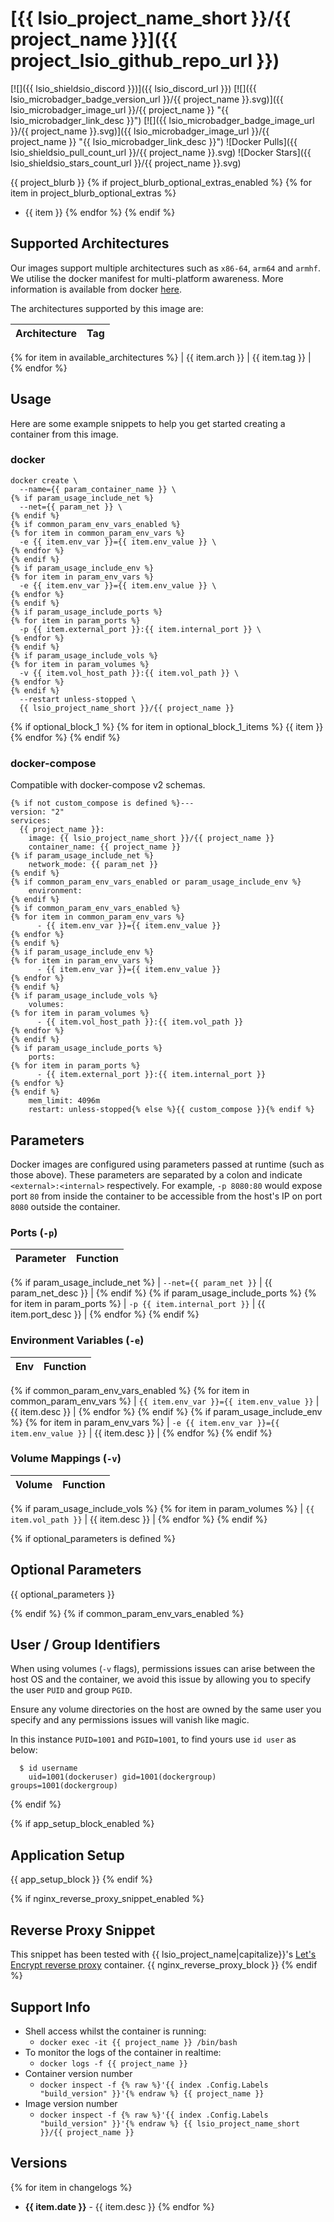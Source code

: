 # [{{ lsio_project_name_short }}/{{ project_name }}]({{ project_lsio_github_repo_url }})
[![]({{ lsio_shieldsio_discord }})]({{ lsio_discord_url }})
[![]({{ lsio_microbadger_badge_version_url }}/{{ project_name }}.svg)]({{ lsio_microbadger_image_url }}/{{ project_name }} "{{ lsio_microbadger_link_desc }}")
[![]({{ lsio_microbadger_badge_image_url }}/{{ project_name }}.svg)]({{ lsio_microbadger_image_url }}/{{ project_name }} "{{ lsio_microbadger_link_desc }}")
![Docker Pulls]({{ lsio_shieldsio_pull_count_url }}/{{ project_name }}.svg)
![Docker Stars]({{ lsio_shieldsio_stars_count_url }}/{{ project_name }}.svg)

{{ project_blurb }}
{% if project_blurb_optional_extras_enabled %}
{% for item in project_blurb_optional_extras %}
* {{ item }}
{% endfor %}
{% endif %}

## Supported Architectures

Our images support multiple architectures such as `x86-64`, `arm64` and `armhf`. We utilise the docker manifest for multi-platform awareness. More information is available from docker [here](https://github.com/docker/distribution/blob/master/docs/spec/manifest-v2-2.md#manifest-list). 

The architectures supported by this image are:

| Architecture | Tag |
| :----: | --- |
{% for item in available_architectures %}
| {{ item.arch }} | {{ item.tag }} |
{% endfor %}

## Usage

Here are some example snippets to help you get started creating a container from this image.

### docker

```
docker create \
  --name={{ param_container_name }} \
{% if param_usage_include_net %}
  --net={{ param_net }} \
{% endif %}
{% if common_param_env_vars_enabled %}
{% for item in common_param_env_vars %}
  -e {{ item.env_var }}={{ item.env_value }} \
{% endfor %}
{% endif %}
{% if param_usage_include_env %}
{% for item in param_env_vars %}
  -e {{ item.env_var }}={{ item.env_value }} \
{% endfor %}
{% endif %}
{% if param_usage_include_ports %}
{% for item in param_ports %}
  -p {{ item.external_port }}:{{ item.internal_port }} \
{% endfor %}
{% endif %}
{% if param_usage_include_vols %}
{% for item in param_volumes %}
  -v {{ item.vol_host_path }}:{{ item.vol_path }} \
{% endfor %}
{% endif %}
  --restart unless-stopped \
  {{ lsio_project_name_short }}/{{ project_name }}
```

{% if optional_block_1 %}
{% for item in optional_block_1_items %}
{{ item }}
{% endfor %}
{% endif %}

### docker-compose

Compatible with docker-compose v2 schemas.

```
{% if not custom_compose is defined %}---
version: "2"
services:
  {{ project_name }}:
    image: {{ lsio_project_name_short }}/{{ project_name }}
    container_name: {{ project_name }}
{% if param_usage_include_net %}
    network_mode: {{ param_net }}
{% endif %}
{% if common_param_env_vars_enabled or param_usage_include_env %}
    environment:
{% endif %}
{% if common_param_env_vars_enabled %}
{% for item in common_param_env_vars %}
      - {{ item.env_var }}={{ item.env_value }}
{% endfor %}
{% endif %}
{% if param_usage_include_env %}
{% for item in param_env_vars %}
      - {{ item.env_var }}={{ item.env_value }}
{% endfor %}
{% endif %}
{% if param_usage_include_vols %}
    volumes:
{% for item in param_volumes %}
      - {{ item.vol_host_path }}:{{ item.vol_path }}
{% endfor %}
{% endif %}
{% if param_usage_include_ports %}
    ports:
{% for item in param_ports %}
      - {{ item.external_port }}:{{ item.internal_port }}
{% endfor %}
{% endif %}
    mem_limit: 4096m
    restart: unless-stopped{% else %}{{ custom_compose }}{% endif %}

```

## Parameters

Docker images are configured using parameters passed at runtime (such as those above). These parameters are separated by a colon and indicate `<external>:<internal>` respectively. For example, `-p 8080:80` would expose port `80` from inside the container to be accessible from the host's IP on port `8080` outside the container.

### Ports (`-p`)

| Parameter | Function |
| :----: | --- |
{% if param_usage_include_net %}
| `--net={{ param_net }}` | {{ param_net_desc }} |
{% endif %}
{% if param_usage_include_ports %}
{% for item in param_ports %}
| `-p {{ item.internal_port }}` | {{ item.port_desc }} |
{% endfor %}
{% endif %}

### Environment Variables (`-e`)

| Env | Function |
| :----: | --- |
{% if common_param_env_vars_enabled %}
{% for item in common_param_env_vars %}
| `{{ item.env_var }}={{ item.env_value }}` | {{ item.desc }} |
{% endfor %}
{% endif %}
{% if param_usage_include_env %}
{% for item in param_env_vars %}
| `-e {{ item.env_var }}={{ item.env_value }}` | {{ item.desc }} |
{% endfor %}
{% endif %}

### Volume Mappings (`-v`)

| Volume | Function |
| :----: | --- |
{% if param_usage_include_vols %}
{% for item in param_volumes %}
| `{{ item.vol_path }}` | {{ item.desc }} |
{% endfor %}
{% endif %}

{% if optional_parameters is defined %}
## Optional Parameters

{{ optional_parameters }}

{% endif %}
{% if common_param_env_vars_enabled %}

## User / Group Identifiers

When using volumes (`-v` flags), permissions issues can arise between the host OS and the container, we avoid this issue by allowing you to specify the user `PUID` and group `PGID`.

Ensure any volume directories on the host are owned by the same user you specify and any permissions issues will vanish like magic.

In this instance `PUID=1001` and `PGID=1001`, to find yours use `id user` as below:

```
  $ id username
    uid=1001(dockeruser) gid=1001(dockergroup) groups=1001(dockergroup)
```
{% endif %}

{% if app_setup_block_enabled %}
## Application Setup

{{ app_setup_block }}
{% endif %}

{% if nginx_reverse_proxy_snippet_enabled %}
## Reverse Proxy Snippet

This snippet has been tested with {{ lsio_project_name|capitalize}}'s [Let's Encrypt reverse proxy](https://github.com/linuxserver/docker-letsencrypt) container.
{{ nginx_reverse_proxy_block }}
{% endif %}

## Support Info

* Shell access whilst the container is running: 
  * `docker exec -it {{ project_name }} /bin/bash`
* To monitor the logs of the container in realtime: 
  * `docker logs -f {{ project_name }}`
* Container version number 
  * `docker inspect -f {% raw %}'{{ index .Config.Labels "build_version" }}'{% endraw %} {{ project_name }}`
* Image version number
  * `docker inspect -f {% raw %}'{{ index .Config.Labels "build_version" }}'{% endraw %} {{ lsio_project_name_short }}/{{ project_name }}`

## Versions

{% for item in changelogs %}
* **{{ item.date }}** - {{ item.desc }}
{% endfor %}
